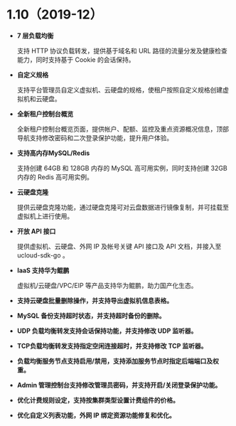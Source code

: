 # 1.10（2019-12）

- **7 层负载均衡**

  支持 HTTP 协议负载转发，提供基于域名和 URL 路径的流量分发及健康检查能力，同时支持基于 Cookie 的会话保持。

- **自定义规格**

  支持平台管理员自定义虚拟机、云硬盘的规格，使租户按照自定义规格创建虚拟机和云硬盘。

- **全新租户控制台概览**

  全新租户控制台概览页面，提供帐户、配额、监控及重点资源概况信息，顶部导航支持修改密码和二次登录保护功能，提升用户体验。

- **支持高内存MySQL/Redis**

  支持创建 64GB 和 128GB 内存的 MySQL 高可用实例，同时支持创建 32GB 内存的 Redis 高可用实例。

- **云硬盘克隆**

  提供云硬盘克隆功能，通过硬盘克隆可对云盘数据进行镜像复制，并可挂载至虚拟机上进行使用。

- **开放 API 接口**

  提供虚拟机、云硬盘、外网 IP 及帐号关键 API 接口及 API 文档，并接入至 ucloud-sdk-go 。

- **IaaS 支持华为鲲鹏**

  虚拟机/云硬盘/VPC/EIP 等产品支持华为鲲鹏，助力国产化生态。

- **支持云硬盘批量删除操作，并支持导出虚拟机信息表格。**

- **MySQL 备份支持超时状态，并支持超时备份的删除。**

- **UDP 负载均衡转发支持会话保持功能，并支持修改 UDP 监听器。**

- **TCP负载均衡转发支持指定空闲连接超时，并支持修改 TCP 监听器。**

- **负载均衡服务节点支持启用/禁用，支持添加服务节点时指定后端端口及权重。**

- **Admin 管理控制台支持修改管理员密码，并支持开启/关闭登录保护功能。**

- **优化计费规则设定，支持按集群类型设置计费组件的价格。**

- **优化自定义列表功能，外网 IP 绑定资源功能修复和优化。**

